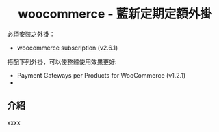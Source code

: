 <h1 align="center">woocommerce - 藍新定期定額外掛</h1>

必須安裝之外掛：
- woocommerce subscription (v2.6.1) 

搭配下列外掛，可以使整體使用效果更好:
- Payment Gateways per Products for WooCommerce (v1.2.1)
- 

## 介紹
xxxx
